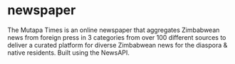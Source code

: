 # newspaper
The Mutapa Times is an online newspaper that aggregates Zimbabwean news from foreign press in 3 categories from over 100 different sources to deliver a curated platform for diverse Zimbabwean news for the diaspora &amp; native residents. Built using the NewsAPI.
